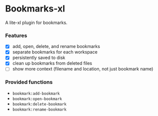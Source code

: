# Bookmarks-xl

A lite-xl plugin for bookmarks.

### Features
- [x] add, open, delete, and rename bookmarks
- [x] separate bookmarks for each workspace
- [x] persistently saved to disk
- [x] clean up bookmarks from deleted files
- [ ] show more context (filename and location, not just bookmark name)

### Provided functions
- `bookmark:add-bookmark`
- `bookmark:open-bookmark`
- `bookmark:delete-bookmark`
- `bookmark:rename-bookmark`
